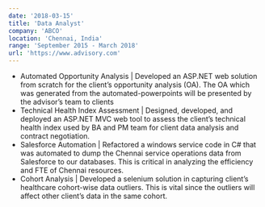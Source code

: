 ```yaml
---
date: '2018-03-15'
title: 'Data Analyst'
company: 'ABCO'
location: 'Chennai, India'
range: 'September 2015 - March 2018'
url: 'https://www.advisory.com'
---
```


- Automated Opportunity Analysis | Developed an ASP.NET web solution from scratch for the client’s opportunity analysis (OA). The OA which was generated from the automated-powerpoints will be presented by the advisor’s team to clients
- Technical Health Index Assessment | Designed, developed, and deployed an ASP.NET MVC web tool to assess the client’s technical health index used by BA and PM team for client data analysis and contract negotiation.
- Salesforce Automation | Refactored a windows service code in C# that was automated to dump the Chennai service operations data from Salesforce to our databases. This is critical in analyzing the efficiency and FTE of Chennai resources.
- Cohort Analysis | Developed a selenium solution in capturing client’s healthcare cohort-wise data outliers. This is vital since the outliers will affect other client’s data in the same cohort.
